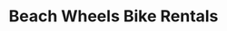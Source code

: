---
title: "Beach Wheels Bike Rentals"
url: /indian-beach/beach-wheels-bike-rentals/
shop: bicycle
---
